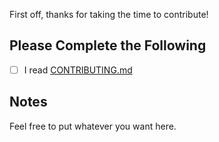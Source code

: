 First off, thanks for taking the time to contribute!

## Please Complete the Following

- [ ] I read [CONTRIBUTING.md](https://github.com/Cyclenerd/terraform-google-wif-github/blob/master/CONTRIBUTING.md)

## Notes

Feel free to put whatever you want here.